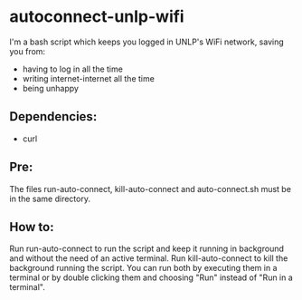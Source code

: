 autoconnect-unlp-wifi
=====================

I'm a bash script which keeps you logged in UNLP's WiFi network, saving you from:
- having to log in all the time
- writing internet-internet all the time
- being unhappy


Dependencies:
-------------
- curl


Pre:
----
The files run-auto-connect, kill-auto-connect and auto-connect.sh must be in the same directory.


How to:
-------
Run run-auto-connect to run the script and keep it running in background and without the need of an active terminal.
Run kill-auto-connect to kill the background running the script.
You can run both by executing them in a terminal or by double clicking them and choosing "Run" instead of "Run in a terminal".
